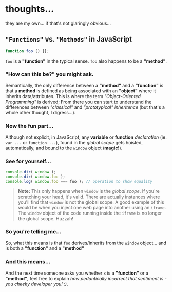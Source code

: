 # thoughts...

they are my own... if that's not glaringly obvious...

## `"Functions"` vs. `"Methods"` in JavaScript

```javascript
function foo () {};
````

`foo` is a **"function"** in the typical sense. `foo` also happens to be a **"method"**.

### "How can this be?" you might ask. 

Semantically, the only difference between a **"method"** and a **"function"** is that a **method** is defined as being associated with an **"object"** where it inherits data/attributes. This is where the term *"Object-Oriented Programming"* is derived; From there you can start to understand the differences between *"classical"* and *"prototypical"* *inheritence* (but that's a whole other thought, I digress...). 

### Now the fun part...

Although not explicit, in JavaScript, any **variable** or **function** *declaration* (ie. `var ...` or `function ...`), found in the *global scope* gets hoisted, automatically, and bound to the `window` object (**magic!**).

### See for yourself...

```javascript
console.dir( window );
console.dir( window.foo );
console.log( window.foo === foo ); // operation to show equality
````

> **Note:** This only happens when `window` is the *global scope*. If you're scratching your head, it's valid. There are actually instances where you'll find that `window` is not the global scope. A good example of this would be when you inject one web page into another using an `iframe`. The `window` object of the code running inside the `iframe` is no longer the global scope. Huzzah!

### So you're telling me...

So, what this means is that `foo` derives/inherits from the `window` object... and is both a **"function"** and a **"method"**   
### And this means...

And the next time someone asks you whether `x` is a **"function"** or a **"method"**, feel free to explain *how pedantically incorrect that sentiment is - you cheeky developer you! :)*.
